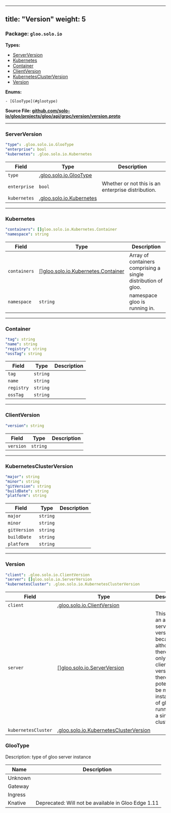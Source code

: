 
---
title: "Version"
weight: 5
---

<!-- Code generated by solo-kit. DO NOT EDIT. -->


### Package: `gloo.solo.io` 
**Types:**


- [ServerVersion](#serverversion)
- [Kubernetes](#kubernetes)
- [Container](#container)
- [ClientVersion](#clientversion)
- [KubernetesClusterVersion](#kubernetesclusterversion)
- [Version](#version)
  

 

**Enums:**


	- [GlooType](#glootype)



**Source File: [github.com/solo-io/gloo/projects/gloo/api/grpc/version/version.proto](https://github.com/solo-io/gloo/blob/main/projects/gloo/api/grpc/version/version.proto)**





---
### ServerVersion



```yaml
"type": .gloo.solo.io.GlooType
"enterprise": bool
"kubernetes": .gloo.solo.io.Kubernetes

```

| Field | Type | Description |
| ----- | ---- | ----------- | 
| `type` | [.gloo.solo.io.GlooType](../version.proto.sk/#glootype) |  |
| `enterprise` | `bool` | Whether or not this is an enterprise distribution. |
| `kubernetes` | [.gloo.solo.io.Kubernetes](../version.proto.sk/#kubernetes) |  |




---
### Kubernetes



```yaml
"containers": []gloo.solo.io.Kubernetes.Container
"namespace": string

```

| Field | Type | Description |
| ----- | ---- | ----------- | 
| `containers` | [[]gloo.solo.io.Kubernetes.Container](../version.proto.sk/#container) | Array of containers comprising a single distribution of gloo. |
| `namespace` | `string` | namespace gloo is running in. |




---
### Container



```yaml
"tag": string
"name": string
"registry": string
"ossTag": string

```

| Field | Type | Description |
| ----- | ---- | ----------- | 
| `tag` | `string` |  |
| `name` | `string` |  |
| `registry` | `string` |  |
| `ossTag` | `string` |  |




---
### ClientVersion



```yaml
"version": string

```

| Field | Type | Description |
| ----- | ---- | ----------- | 
| `version` | `string` |  |




---
### KubernetesClusterVersion



```yaml
"major": string
"minor": string
"gitVersion": string
"buildDate": string
"platform": string

```

| Field | Type | Description |
| ----- | ---- | ----------- | 
| `major` | `string` |  |
| `minor` | `string` |  |
| `gitVersion` | `string` |  |
| `buildDate` | `string` |  |
| `platform` | `string` |  |




---
### Version



```yaml
"client": .gloo.solo.io.ClientVersion
"server": []gloo.solo.io.ServerVersion
"kubernetesCluster": .gloo.solo.io.KubernetesClusterVersion

```

| Field | Type | Description |
| ----- | ---- | ----------- | 
| `client` | [.gloo.solo.io.ClientVersion](../version.proto.sk/#clientversion) |  |
| `server` | [[]gloo.solo.io.ServerVersion](../version.proto.sk/#serverversion) | This field is an array of server versions because although there can only be 1 client version, there can potentially be many instances of gloo running on a single cluster. |
| `kubernetesCluster` | [.gloo.solo.io.KubernetesClusterVersion](../version.proto.sk/#kubernetesclusterversion) |  |



  
### GlooType

Description: type of gloo server instance

| Name | Description |
| ----- | ----------- | 
| Unknown |  |
| Gateway |  |
| Ingress |  |
| Knative | Deprecated: Will not be available in Gloo Edge 1.11 |


<!-- Start of HubSpot Embed Code -->
<script type="text/javascript" id="hs-script-loader" async defer src="//js.hs-scripts.com/5130874.js"></script>
<!-- End of HubSpot Embed Code -->

